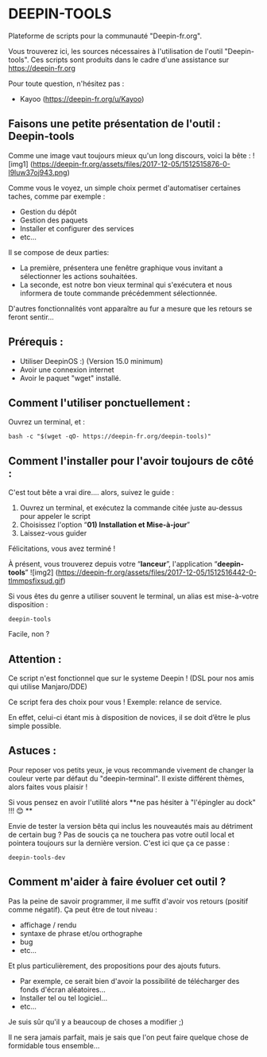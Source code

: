 # DEEPIN-TOOLS
Plateforme de scripts pour la communauté "Deepin-fr.org".

Vous trouverez ici, les sources nécessaires à l'utilisation de l'outil "Deepin-tools".
Ces scripts sont produits dans le cadre d'une assistance sur https://deepin-fr.org

Pour toute question, n'hésitez pas :
- Kayoo (https://deepin-fr.org/u/Kayoo)


## Faisons une petite présentation de l'outil : Deepin-tools
Comme une image vaut toujours mieux qu'un long discours, voici la bête : 
![img1]
(https://deepin-fr.org/assets/files/2017-12-05/1512515876-0-l9luw37oj943.png)

Comme vous le voyez, un simple choix permet d'automatiser certaines taches, comme par exemple : 
- Gestion du dépôt 
- Gestion des paquets 
- Installer et configurer des services
- etc...

Il se compose de deux parties: 
- La première, présentera une fenêtre graphique vous invitant a sélectionner les actions souhaitées.
- La seconde, est notre bon vieux terminal qui s'exécutera et nous informera de toute commande précédemment sélectionnée.

D'autres fonctionnalités vont apparaître au fur a mesure que les retours se feront sentir...

## Prérequis : 
- Utiliser DeepinOS :)  (Version 15.0 minimum)
- Avoir une connexion internet 
- Avoir le paquet "wget" installé. 

## Comment l'utiliser ponctuellement : 
Ouvrez un terminal, et : 
```
bash -c "$(wget -qO- https://deepin-fr.org/deepin-tools)"
```

## Comment l'installer pour l'avoir toujours de côté :
C'est tout bête a vrai dire.... alors, suivez le guide : 

1. Ouvrez un terminal, et exécutez la commande citée juste au-dessus pour appeler le script
2. Choisissez l'option “**01) Installation et Mise-à-jour**”
3. Laissez-vous guider

Félicitations, vous avez terminé ! 

À présent, vous trouverez depuis votre “**lanceur**”, l'application “**deepin-tools**” 
![img2]
(https://deepin-fr.org/assets/files/2017-12-05/1512516442-0-tlmmpsfixsud.gif)

Si vous êtes du genre a utiliser souvent le terminal, un alias est mise-à-votre disposition :
```
deepin-tools
```
Facile, non ?


## Attention :
Ce script n'est fonctionnel que sur le systeme Deepin !  (DSL pour nos amis qui utilise Manjaro/DDE)

Ce script fera des choix pour vous ! Exemple: relance de service. 

En effet, celui-ci étant mis à disposition de novices, il se doit d’être le plus simple possible.


## Astuces :
Pour reposer vos petits yeux, je vous recommande vivement de changer la couleur verte par défaut du "deepin-terminal". Il existe différent thèmes, alors faites vous plaisir !

Si vous pensez en avoir l'utilité alors **ne pas hésiter à "l'épingler au dock" !!! :blush: **

Envie de tester la version bêta qui inclus les nouveautés mais au détriment de certain bug ? 
Pas de soucis ça ne touchera pas votre outil local et pointera toujours sur la dernière version.
C'est ici que ça ce passe : 
```
deepin-tools-dev
```


## Comment m'aider à faire évoluer cet outil ?
Pas la peine de savoir programmer, il me suffit d'avoir vos retours (positif comme négatif).
Ça peut être de tout niveau : 
- affichage / rendu
- syntaxe de phrase et/ou orthographe
- bug
- etc...

Et plus particulièrement, des propositions pour des ajouts futurs.
- Par exemple, ce serait bien d'avoir la possibilité de télécharger des fonds d'écran aléatoires...
- Installer tel ou tel logiciel...
- etc...

Je suis sûr qu'il y a beaucoup de choses a modifier ;)

Il ne sera jamais parfait, mais je sais que l'on peut faire quelque chose de formidable tous ensemble...
